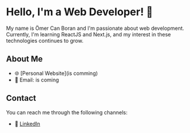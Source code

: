 # Hello, I'm a Web Developer! 👋

My name is Ömer Can Boran and I'm passionate about web development. Currently, I'm learning ReactJS and Next.js, and my interest in these technologies continues to grow.

## About Me

- 🌐 [Personal Website](is comming)
- 📧 Email: is coming
<!--

## Projects

- 🚀 [First Project](is comming)
- 🌟 [Second Project](is comming)

-->
## Contact

You can reach me through the following channels:

- 💼 [LinkedIn](https://www.linkedin.com/in/omerboran22/)
